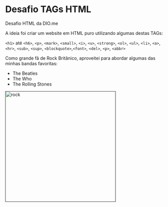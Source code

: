 # Desafio TAGs HTML
Desafio HTML da DIO.me

A ideia foi criar um website em HTML puro utilizando algumas destas TAGs:<br>

`<h1>` até `<h6>`, `<p>`, `<mark>`, `<small>`, `<i>`, `<u>`, `<strong>`, `<ol>`, `<ul>`, `<li>`, `<a>`, `<hr>`, `<sub>`, `<sup>`, `<blockquote>`,`<font>`, `<del>`, `<p>`, `<abbr>` <br>

Como grande fã de Rock Britânico, aproveitei para abordar algumas das minhas bandas favoritas:

- The Beatles
- The Who
- The Rolling Stones

<a href="" target="_blank"><img src="the-who.gif" alt="rock" height=350 class="center"/></a>
